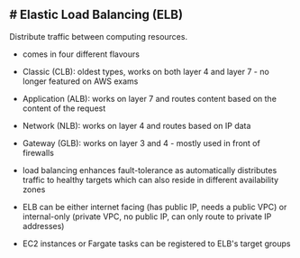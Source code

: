 ## # **Elastic Load Balancing (ELB)**
Distribute traffic between computing resources.

- comes in four different flavours

- Classic (CLB): oldest types, works on both layer 4 and layer 7 - no longer featured on AWS exams

- Application (ALB): works on layer 7 and routes content based on the content of the request

- Network (NLB): works on layer 4 and routes based on IP data

- Gateway (GLB): works on layer 3 and 4 - mostly used in front of firewalls

- load balancing enhances fault-tolerance as automatically distributes traffic to healthy targets which can also reside in different availability zones

- ELB can be either internet facing (has public IP, needs a public VPC) or internal-only (private VPC, no public IP, can only route to private IP addresses)

- EC2 instances or Fargate tasks can be registered to ELB's target groups